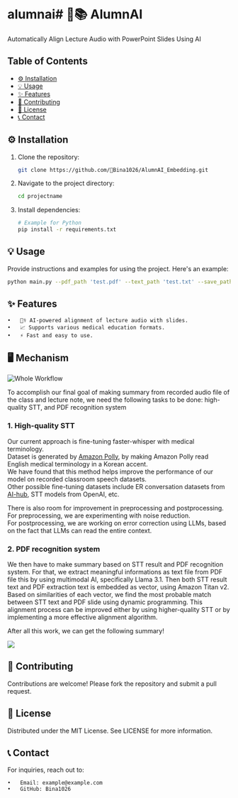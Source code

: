 # alumnai# 🧠📚 AlumnAI

Automatically Align Lecture Audio with PowerPoint Slides Using AI

## Table of Contents

- [⚙️ Installation](#⚙️-installation)
- [💡 Usage](#💡-usage)
- [✨ Features](#✨-features)
- [🤝 Contributing](#🤝-contributing)
- [📜 License](#📜-license)
- [📞 Contact](#📞-contact)

## ⚙️ Installation

1. Clone the repository:
    ```bash
    git clone https://github.com/Bina1026/AlumnAI_Embedding.git
    ```
2. Navigate to the project directory:
    ```bash
    cd projectname
    ```
3. Install dependencies:
    ```bash
    # Example for Python
    pip install -r requirements.txt
    ```

## 💡 Usage

Provide instructions and examples for using the project. Here's an example:

```bash
python main.py --pdf_path 'test.pdf' --text_path 'test.txt' --save_path 'output.json'
```
## ✨ Features

	•	🧑‍⚕️ AI-powered alignment of lecture audio with slides.
	•	📈 Supports various medical education formats.
	•	⚡ Fast and easy to use.

## 🖥️ Mechanism

![Whole Workflow](./workflow.png)

To accomplish our final goal of making summary from recorded audio file of the class and lecture note, we need the following tasks to be done: high-quality STT, and PDF recognition system

### 1. High-quality STT
Our current approach is fine-tuning faster-whisper with medical terminology.  
Dataset is generated by [Amazon Polly](https://aws.amazon.com/polly/), by making Amazon Polly read English medical terminology in a Korean accent.  
We have found that this method helps improve the performance of our model on recorded classroom speech datasets.  
Other possible fine-tuning datasets include ER conversation datasets from [AI-hub](https://www.aihub.or.kr/), STT models from OpenAI, etc.  

There is also room for improvement in preprocessing and postprocessing.  
For preprocessing, we are experimenting with noise reduction.  
For postprocessing, we are working on error correction using LLMs, based on the fact that LLMs can read the entire context.

### 2. PDF recognition system
We then have to make summary based on STT result and PDF recognition system.
For that, we extract meaningful informations as text file from PDF file this by using multimodal AI, specifically Llama 3.1.
Then both STT result text and PDF extraction text is embedded as vector, using Amazon Titan v2.
Based on similarities of each vector, we find the most probable match between STT text and PDF slide using dynamic programming.
This alignment process can be improved either by using higher-quality STT or by implementing a more effective alignment algorithm.

After all this work, we can get the following summary!

![](./demo.png)

## 🤝 Contributing

Contributions are welcome! Please fork the repository and submit a pull request.

## 📜 License

Distributed under the MIT License. See LICENSE for more information.

## 📞 Contact

For inquiries, reach out to:

	•	Email: example@example.com
	•	GitHub: Bina1026
